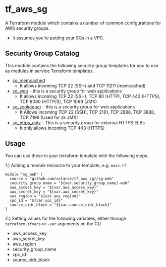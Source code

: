 tf_aws_sg
======================

A Terraform module which contains a number of common configurations for AWS security groups.
* It assumes you're putting your SGs in a VPC.

Security Group Catalog
----------------------

This module contains the following security group templates for you to use as modules in
service Terraform templates.

- [sg_memcached](https://github.com/solarce/tf_aws_sg/tree/master/sg_memcached)
    - It allows incoming TCP 22 (SSH) and TCP 11211 (memcached)
- [sg_web](https://github.com/solarce/tf_aws_sg/tree/master/sg_web) - this is a security group for web applications
    - It allows incoming TCP 22 (SSH), TCP 80 (HTTP), TCP 443 (HTTPS), TCP 8080 (HTTP/S), TCP 1099 (JMX)
- [sg_zookeeper](https://github.com/solarce/tf_aws_sg/tree/master/sg_zookeeper) - this is a security group for web applications
    - It Allows incoming TCP 22 (SSH), TCP 2181, TCP 2888, TCP 3888, TCP 7199 (Used for zk JMX)
- [sg_https_only](https://github.com/solarce/tf_aws_sg/tree/master/sg_https_only) - This is a security group for external HTTPS ELBs
    - It only allows incoming TCP 443 (HTTPS)

Usage
------

You can use these in your terraform template with the following steps. 

1.) Adding a module resource to your template, e.g. `main.tf`

```
module "sg_web" {
  source = "github.com/solarce/tf_aws_sg//sg-web"
  security_group_name = "${var.security_group_name}-web"
  aws_access_key = "${var.aws_access_key}"
  aws_secret_key = "${var.aws_secret_key}"
  aws_region = "${var.aws_region}"
  vpc_id = "${var.vpc_id}"
  source_cidr_block = "${var.source_cidr_block}"
}
``` 

2.) Setting values for the following variables, either through `terraform.tfvars` or `-var` arguments on the CLI

- aws_access_key
- aws_secret_key
- aws_region
- security_group_name
- vpc_id
- source_cidr_block
